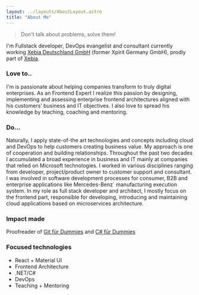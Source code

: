 ```yaml
---
layout: ../layouts/AboutLayout.astro
title: "About Me"
---
```


> Don't talk about problems, solve them!

I'm Fullstack developer, DevOps evangelist and consultant currently working [Xebia Deutschland GmbH](https://xpirit.com/team/harald-binkle/) (former Xpirit Germany GmbH), prodly part of [Xebia](https://xebia.com/).

### Love to..

I'm is passionate about helping companies transform to truly
digital enterprises. As an Frontend Expert I realize this passion by
designing, implementing and assessing enterprise frontend
architectures aligned with his customers’ business and IT objectives.
I also love to spread his knowledge by teaching, coaching and
mentoring.

### Do...

Naturally, I apply state-of-the art technologies and concepts
including cloud and DevOps to help customers creating business
value. My approach is one of cooperation and building relationships. Throughout the past two decades I accumulated a broad
experience in business and IT mainly at companies that relied on
Microsoft technologies.
I worked in various disciplines ranging from developer, project/product owner to customer support and consultant. I was involved in software development processes for consumer, B2B and enterprise applications like Mercedes-Benz` manufacturing execution system.
In my role as full stack developer and architect, I mostly focus on the frontend part, responsible for developing, introducing and maintaining cloud applications based on microservices architecture.

### Impact made

Proofreader of [Git für Dummies](https://amzn.eu/d/fUuG3Zo) and [C# für Dummies](https://amzn.eu/d/ff4XoYQ)

### Focused technologies

- React + Material UI
- Frontend Architecture
- .NET/C#
- DevOps
- Teaching + Mentoring

